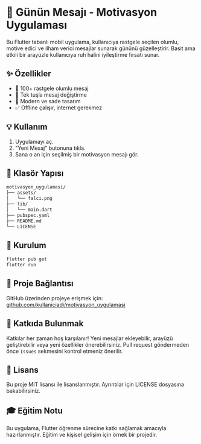 # 🌟 Günün Mesajı - Motivasyon Uygulaması

Bu Flutter tabanlı mobil uygulama, kullanıcıya rastgele seçilen olumlu, motive edici ve ilham verici mesajlar sunarak gününü güzelleştirir. Basit ama etkili bir arayüzle kullanıcıya ruh halini iyileştirme fırsatı sunar.

## ✨ Özellikler

- 🔹 100+ rastgele olumlu mesaj
- 🚀 Tek tuşla mesaj değiştirme
- 🌈 Modern ve sade tasarım
- ✅ Offline çalışır, internet gerekmez

## 💡 Kullanım

1. Uygulamayı aç.
2. "Yeni Mesaj" butonuna tıkla.
3. Sana o an için seçilmiş bir motivasyon mesajı gör.

## 📁 Klasör Yapısı

```bash
motivasyon_uygulamasi/
├── assets/
│   └── falci.png
├── lib/
│   └── main.dart
├── pubspec.yaml
├── README.md
└── LICENSE
```

## 🧪 Kurulum

```bash
flutter pub get
flutter run
```

## 🔗 Proje Bağlantısı

GitHub üzerinden projeye erişmek için:
[github.com/kullaniciadi/motivasyon_uygulamasi](https://github.com/kullaniciadi/motivasyon_uygulamasi)

## 🤝 Katkıda Bulunmak

Katkılar her zaman hoş karşılanır! Yeni mesajlar ekleyebilir, arayüzü geliştirebilir veya yeni özellikler önerebilirsiniz. Pull request göndermeden önce `Issues` sekmesini kontrol etmeniz önerilir.

## 📄 Lisans

Bu proje MIT lisansı ile lisanslanmıştır. Ayrıntılar için LICENSE dosyasına bakabilirsiniz.

## 🎓 Eğitim Notu

Bu uygulama, Flutter öğrenme sürecine katkı sağlamak amacıyla hazırlanmıştır. Eğitim ve kişisel gelişim için örnek bir projedir.

